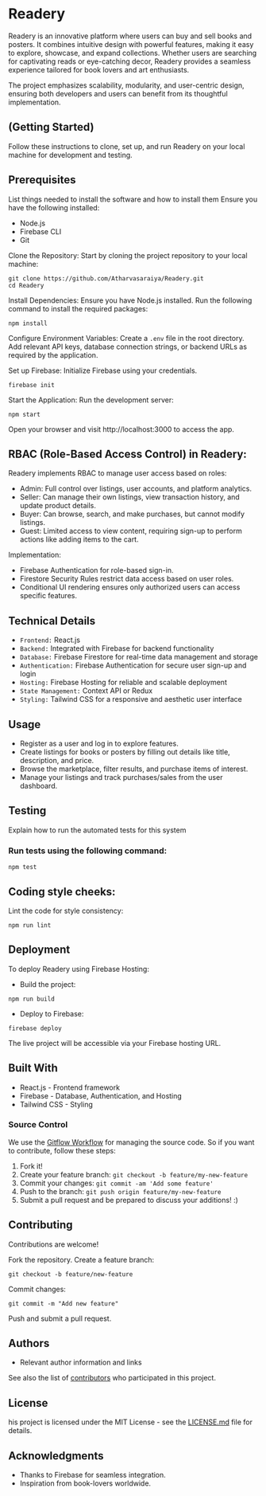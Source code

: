 # Readery

Readery is an innovative platform where users can buy and sell books and posters. It combines intuitive design with powerful features, making it easy to explore, showcase, and expand collections. Whether users are searching for captivating reads or eye-catching decor, Readery provides a seamless experience tailored for book lovers and art enthusiasts.

The project emphasizes scalability, modularity, and user-centric design, ensuring both developers and users can benefit from its thoughtful implementation.

## (Getting Started)

Follow these instructions to clone, set up, and run Readery on your local machine for development and testing.

## Prerequisites

List things needed to install the software and how to install them
Ensure you have the following installed:
* Node.js
* Firebase CLI
* Git

Clone the Repository:
Start by cloning the project repository to your local machine:

```
git clone https://github.com/Atharvasaraiya/Readery.git  
cd Readery  
```

Install Dependencies:
Ensure you have Node.js installed. Run the following command to install the required packages:

```
npm install 
```

Configure Environment Variables:
Create a `.env` file in the root directory.
Add relevant API keys, database connection strings, or backend URLs as required by the application.

Set up Firebase:
Initialize Firebase using your credentials.
```
firebase init
```

Start the Application:
Run the development server:
```
npm start
```

Open your browser and visit http://localhost:3000 to access the app.

## RBAC (Role-Based Access Control) in Readery:
Readery implements RBAC to manage user access based on roles:

* Admin: Full control over listings, user accounts, and platform analytics.
* Seller: Can manage their own listings, view transaction history, and update product details.
* Buyer: Can browse, search, and make purchases, but cannot modify listings.
* Guest: Limited access to view content, requiring sign-up to perform actions like adding items to the cart.
  
Implementation:

* Firebase Authentication for role-based sign-in.
* Firestore Security Rules restrict data access based on user roles.
* Conditional UI rendering ensures only authorized users can access specific features.

## Technical Details
* `Frontend:` React.js
* `Backend:` Integrated with Firebase for backend functionality
* `Database:` Firebase Firestore for real-time data management and storage
* `Authentication:` Firebase Authentication for secure user sign-up and login
* `Hosting:` Firebase Hosting for reliable and scalable deployment
* `State Management:` Context API or Redux
* `Styling:` Tailwind CSS for a responsive and aesthetic user interface


## Usage
* Register as a user and log in to explore features.
* Create listings for books or posters by filling out details like title, description, and price.
* Browse the marketplace, filter results, and purchase items of interest.
* Manage your listings and track purchases/sales from the user dashboard.


## Testing

Explain how to run the automated tests for this system

### Run tests using the following command:

```
npm test
```

## Coding style cheeks:
Lint the code for style consistency:

```
npm run lint
```

## Deployment

To deploy Readery using Firebase Hosting:

* Build the project:

```
npm run build
```
* Deploy to Firebase:

```
firebase deploy
```
The live project will be accessible via your Firebase hosting URL.


## Built With

* React.js - Frontend framework
* Firebase - Database, Authentication, and Hosting
* Tailwind CSS - Styling

### Source Control

We use the [Gitflow Workflow](https://www.atlassian.com/git/tutorials/comparing-workflows#gitflow-workflow) for managing the source code. So if you want to contribute, follow these steps:

1. Fork it!
2. Create your feature branch: `git checkout -b feature/my-new-feature`
3. Commit your changes: `git commit -am 'Add some feature'`
4. Push to the branch: `git push origin feature/my-new-feature`
5. Submit a pull request and be prepared to discuss your additions! :)

## Contributing

Contributions are welcome!

Fork the repository.
Create a feature branch:

```
git checkout -b feature/new-feature
```
 Commit changes:

```
git commit -m "Add new feature"
```
Push and submit a pull request.

## Authors

* Relevant author information and links

See also the list of [contributors](https://github.com/Atharvasaraiya/project/contributors) who participated in this project.

## License

his project is licensed under the MIT License - see the [LICENSE.md](LICENSE.md) file for details.

## Acknowledgments

* Thanks to Firebase for seamless integration.
* Inspiration from book-lovers worldwide.
